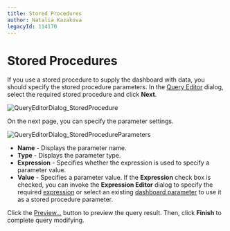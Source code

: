 ```yaml
---
title: Stored Procedures
author: Natalia Kazakova
legacyId: 114170
---
```

# Stored Procedures
If you use a stored procedure to supply the dashboard with data, you should specify the stored procedure parameters. In the [Query Editor](using-the-query-editor.md) dialog, select the required stored procedure and click **Next**.

![QueryEditorDialog_StoredProcedure](../../../images/img118171.png)

On the next page, you can specify the parameter settings.

![QueryEditorDialog_StoredProcedureParameters](../../../images/img118172.png)
* **Name** - Displays the parameter name.
* **Type** - Displays the parameter type.
* **Expression** - Specifies whether the expression is used to specify a parameter value.
* **Value** - Specifies a parameter value. If the **Expression** check box is checked, you can invoke the **Expression Editor** dialog to specify the required [expression](../../dashboard-designer/data-analysis/expression-constants-operators-and-functions.md) or select an existing [dashboard parameter](../data-analysis/using-dashboard-parameters.md) to use it as a stored procedure parameter.

Click the [Preview...](preview-data.md) button to preview the query result. Then, click **Finish** to complete query modifying.